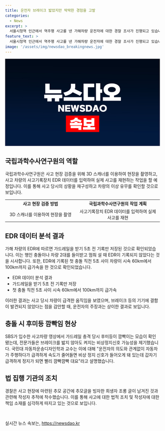 ```yaml
---
title: 운전자 브레이크 밟았지만 딱딱한 경험을 고발
categories:
  - News
excerpt: >
  서울시청역 인근에서 역주행 사고를 낸 가해차량 운전자에 대한 경찰 조사가 진행되고 있습니다. 운전자는 브레이크를 밟았으나 딱딱했고, 급발진을 주장하고 있습니다. 국립과학수사연구원은 사고 현장을 3D 스캐너 등으로 촬영해 사고를 재구성하고, EDR 데이터로 사고를 재현할 예정이며, EDR에는 가드레일을 받기 5초 전 기록만 저장됐다는 사실이 확인됐습니다. 전문가들은 브레이크를 밟지 않아도 켜지는 비상정지신호 가능성을 제기했고, 경찰은 사고 현장의 추모 공간에 조롱 글이 남겨진 것과 관련해 작성자를 추적 중입니다.
feature_text: >
  서울시청역 인근에서 역주행 사고를 낸 가해차량 운전자에 대한 경찰 조사가 진행되고 있습니다. 운전자는 브레이크를 밟았으나 딱딱했고, 급발진을 주장하고 있습니다. 국립과학수사연구원은 사고 현장을 3D 스캐너 등으로 촬영해 사고를 재구성하고, EDR 데이터로 사고를 재현할 예정이며, EDR에는 가드레일을 받기 5초 전 기록만 저장됐다는 사실이 확인됐습니다. 전문가들은 브레이크를 밟지 않아도 켜지는 비상정지신호 가능성을 제기했고, 경찰은 사고 현장의 추모 공간에 조롱 글이 남겨진 것과 관련해 작성자를 추적 중입니다.
image: '/assets/img/newsdao_breakingnews.jpg'
---
```


<p><img src="/assets/img/newsdao_breakingnews.jpg" alt="pcversion 속보" /></p>

<h2 data-ke-size="size26">국립과학수사연구원의 역할</h2>

<p data-ke-size="size16">국립과학수사연구원은 사고 현장 검증을 위해 3D 스캐너를 이용하여 현장을 촬영하고, 사고 차량의 사고기록장치 EDR 데이터를 입력하여 실제 사고를 재현하는 작업을 할 예정입니다. 이를 통해 사고 당시의 상황을 재구성하고 차량의 이상 유무를 확인할 것으로 보입니다.</p>

<table>
  <colgroup>
  <col width="264">
  <col width="314">
  </colgroup>
  <tr>
    <td style="text-align: center; height: 17px;"><b>사고 현장 검증 방법</b></td>
    <td style="text-align: center; height: 17px;"><b>국립과학수사연구원의 작업 계획</b></td>
  </tr>
  <tr>
    <td style="text-align: center; height: 17px;">3D 스캐너를 이용하여 현장을 촬영</td>
    <td style="text-align: center; height: 17px;">사고기록장치 EDR 데이터를 입력하여 실제 사고를 재현</td>
  </tr>
</table>

<h2 data-ke-size="size26">EDR 데이터 분석 결과</h2>

<p data-ke-size="size16">가해 차량의 EDR에 따르면 가드레일을 받기 5초 전 기록만 저장된 것으로 확인되었습니다. 이는 행인 충돌이나 차량 2대를 들이받고 멈춰 설 때 EDR이 기록되지 않았다는 것을 시사합니다. 또한, EDR에 기록된 첫 충돌 직전 5초 사이 차량이 시속 60km에서 100km까지 급가속을 한 것으로 확인되었습니다.</p>

<ul>
  <li>EDR 데이터 분석 결과</li>
  <li>가드레일을 받기 5초 전 기록만 저장</li>
  <li>첫 충돌 직전 5초 사이 시속 60km에서 100km까지 급가속</li>
</ul>

<p data-ke-size="size16">이러한 결과는 사고 당시 차량이 급격한 움직임을 보였으며, 브레이크 등의 기기에 결함이 발견되지 않았다는 점을 감안할 때, 운전자의 주장과는 상이한 결과로 보입니다.</p>

<h2 data-ke-size="size26">충돌 시 후미등 깜빡임 현상</h2>

<p data-ke-size="size16">SBS가 입수한 사고차량 영상에서 가드레일 충격 당시 후미등이 깜빡이는 모습이 확인됐는데, 전문가들은 브레이크를 밟지 않아도 켜지는 비상정지신호 가능성을 제기했습니다. 국민대 자동차운송디자인학과 교수는 이에 대해 "운전자의 의도와 관계없이 자동차가 주행하다가 급격하게 속도가 줄어들면 비상 정지 신호가 들어오게 돼 있는데 갑자기 급격하게 정지가 되면 빨리 깜빡깜빡 대요"라고 설명했습니다.</p>

<h2 data-ke-size="size26">법 집행 기관의 조치</h2>

<p data-ke-size="size16">경찰은 사고 현장에 마련된 추모 공간에 추모글을 빙자한 희생자 조롱 글이 남겨진 것과 관련해 작성자 추적에 착수했습니다. 이를 통해 사고에 대한 법적 조치 및 작성자에 대한 책임 소재를 심각하게 따지고 있는 것으로 보입니다.</p>

<p data-ke-size="size16">&nbsp;</p>
실시간 뉴스 속보는, <a href="https://newsdao.kr" rel="dofollow">https://newsdao.kr</a>


